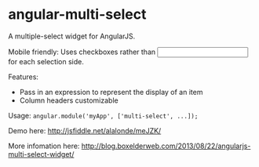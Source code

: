 angular-multi-select
========================

A multiple-select widget for AngularJS.

Mobile friendly: Uses checkboxes rather than <input type="multiple"> for each selection side. 

Features:
* Pass in an expression to represent the display of an item
* Column headers customizable

Usage:
`angular.module('myApp', ['multi-select', ...]);`

Demo here: http://jsfiddle.net/alalonde/meJZK/

More infomation here: http://blog.boxelderweb.com/2013/08/22/angularjs-multi-select-widget/
